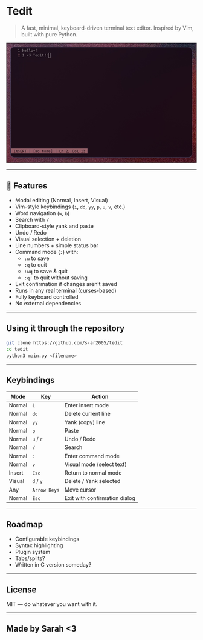 # Tedit

> A fast, minimal, keyboard-driven terminal text editor. Inspired by Vim, built with pure Python.  

![screenshot](screenshot.jpg)

---

## 🚀 Features

- Modal editing (Normal, Insert, Visual)
- Vim-style keybindings (`i`, `dd`, `yy`, `p`, `u`, `v`, etc.)
- Word navigation (`w`, `b`)
- Search with `/`
- Clipboard-style yank and paste
- Undo / Redo
- Visual selection + deletion
- Line numbers + simple status bar
- Command mode (`:`) with:
  - `:w` to save
  - `:q` to quit
  - `:wq` to save & quit
  - `:q!` to quit without saving
- Exit confirmation if changes aren’t saved
- Runs in any real terminal (curses-based)
- Fully keyboard controlled
- No external dependencies

---

## Using it through the repository

```bash
git clone https://github.com/s-ar2005/tedit
cd tedit
python3 main.py <filename>
```

---

## Keybindings

| Mode   | Key          | Action                        |
| ------ | ------------ | ----------------------------- |
| Normal | `i`          | Enter insert mode             |
| Normal | `dd`         | Delete current line           |
| Normal | `yy`         | Yank (copy) line              |
| Normal | `p`          | Paste                         |
| Normal | `u` / `r`    | Undo / Redo                   |
| Normal | `/`          | Search                        |
| Normal | `:`          | Enter command mode            |
| Normal | `v`          | Visual mode (select text)     |
| Insert | `Esc`        | Return to normal mode         |
| Visual | `d` / `y`    | Delete / Yank selected        |
| Any    | `Arrow Keys` | Move cursor                   |
| Normal | `Esc`        | Exit with confirmation dialog |

---

## Roadmap

* Configurable keybindings
* Syntax highlighting
* Plugin system
* Tabs/splits?
* Written in C version someday?

---

## License

MIT — do whatever you want with it.

---

## Made by Sarah <3
